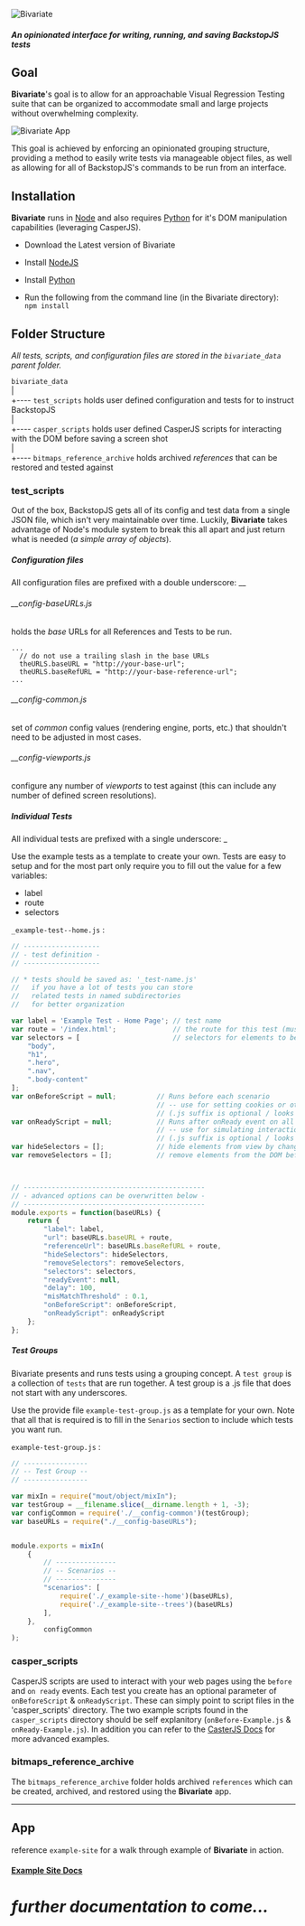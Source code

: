 
![Bivariate](bivariate.png)
##### *An opinionated interface for writing, running, and saving BackstopJS tests*


## Goal
**Bivariate**'s goal is to allow for an approachable Visual Regression Testing suite that can be organized to accommodate small and large projects without overwhelming complexity.


![Bivariate App](./documentation/bivariate-menu.gif)  

This goal is achieved by enforcing an opinionated grouping structure, providing a method to easily write tests via manageable object files, as well as allowing for all of BackstopJS's commands to be run from an interface.


## Installation
**Bivariate** runs in [Node](https://nodejs.org) and also requires [Python](https://www.python.org/) for it's DOM manipulation capabilities (leveraging CasperJS).

* Download the Latest version of Bivariate

* Install [NodeJS](https://nodejs.org)

* Install [Python](https://www.python.org/)

* Run the following from the command line (in the Bivariate directory):  
`npm install`


## Folder Structure

*All tests, scripts, and configuration files are stored in the `bivariate_data` parent folder.*

`bivariate_data`  
|  
+---- `test_scripts` holds user defined configuration and tests for to instruct BackstopJS  
|  
+---- `casper_scripts` holds user defined CasperJS scripts for interacting with the DOM before saving a screen shot  
|  
+---- `bitmaps_reference_archive` holds archived *references* that can be restored and tested against  


### test_scripts

Out of the box, BackstopJS gets all of its config and test data from a single JSON file, which isn't very maintainable over time.  Luckily, **Bivariate** takes advantage of Node's module system to break this all apart and just return what is needed (*a simple array of objects*).

##### Configuration files

All configuration files are prefixed with a double underscore: \_\_  

###### \_\_config-baseURLs.js
holds the *base* URLs for all References and Tests to be run.  
```
...
  // do not use a trailing slash in the base URLs
  theURLS.baseURL = "http://your-base-url";
  theURLS.baseRefURL = "http://your-base-reference-url";
...
```

###### \_\_config-common.js  
set of *common* config values (rendering engine, ports, etc.) that shouldn't need to be adjusted in most cases.

###### \_\_config-viewports.js  
 configure any number of *viewports* to test against (this can include any number of defined screen resolutions).


##### Individual Tests  
All individual tests are prefixed with a single underscore: \_  

Use the example tests as a template to create your own.  Tests are easy to setup and for the most part only require you to fill out the value for a few variables:
* label
* route
* selectors

`_example-test--home.js` :

````js
// -------------------
// - test definition -
// -------------------

// * tests should be saved as: '_test-name.js'
//   if you have a lot of tests you can store
//   related tests in named subdirectories
//   for better organization

var label = 'Example Test - Home Page'; // test name
var route = '/index.html';              // the route for this test (must start with a '/')
var selectors = [                       // selectors for elements to be "captured" (CSS selector syntax)
    "body",
    "h1",
    ".hero",
    ".nav",
    ".body-content"
];
var onBeforeScript = null;          // Runs before each scenario
                                    // -- use for setting cookies or other env state
                                    // (.js suffix is optional / looks for file in 'casper_script' dir)
var onReadyScript = null;           // Runs after onReady event on all scenarios
                                    // -- use for simulating interactions
                                    // (.js suffix is optional / looks for file in 'casper_script' dir)
var hideSelectors = [];             // hide elements from view by changing its "visibility" to "hidden"
var removeSelectors = [];           // remove elements from the DOM before screen capture



// ---------------------------------------------
// - advanced options can be overwritten below -
// ---------------------------------------------
module.exports = function(baseURLs) {
    return {
        "label": label,
        "url": baseURLs.baseURL + route,
        "referenceUrl": baseURLs.baseRefURL + route,
        "hideSelectors": hideSelectors,
        "removeSelectors": removeSelectors,
        "selectors": selectors,
        "readyEvent": null,
        "delay": 100,
        "misMatchThreshold" : 0.1,
        "onBeforeScript": onBeforeScript,
        "onReadyScript": onReadyScript
    };
};

````

##### Test Groups  
Bivariate presents and runs tests using a grouping concept.  A `test group` is a collection of `tests` that are run together.  A test group is a .js file that does not start with any underscores.  

Use the provide file `example-test-group.js` as a template for your own.  Note that all that is required is to fill in the `Senarios` section to include which tests you want run.

`example-test-group.js` :

````js
// ----------------
// -- Test Group --
// ----------------

var mixIn = require("mout/object/mixIn");
var testGroup = __filename.slice(__dirname.length + 1, -3);
var configCommon = require('./__config-common')(testGroup);
var baseURLs = require("./__config-baseURLs");


module.exports = mixIn(
    {
        // ---------------
        // -- Scenarios --
        // ---------------
        "scenarios": [
            require('./_example-site--home')(baseURLs),
            require('./_example-site--trees')(baseURLs)
        ],
    },
        configCommon
);
````



### casper_scripts

CasperJS scripts are used to interact with your web pages using the `before` and `on ready` events.  Each test you create has an optional parameter of `onBeforeScript` & `onReadyScript`.  These can simply point to script files in the 'casper_scripts' directory.  The two example scripts found in the `casper_scripts` directory should be self explanitory (`onBefore-Example.js` & `onReady-Example.js`).  In addition you can refer to the [CasterJS Docs](http://docs.casperjs.org/en/latest/) for more advanced examples.


### bitmaps_reference_archive
The `bitmaps_reference_archive` folder holds archived `references` which can be created, archived, and restored using the **Bivariate** app.


----

## App
reference `example-site` for a walk through example of **Bivariate** in action.  
#### [Example Site Docs](./example-site/README.md)


# *further documentation to come...*
